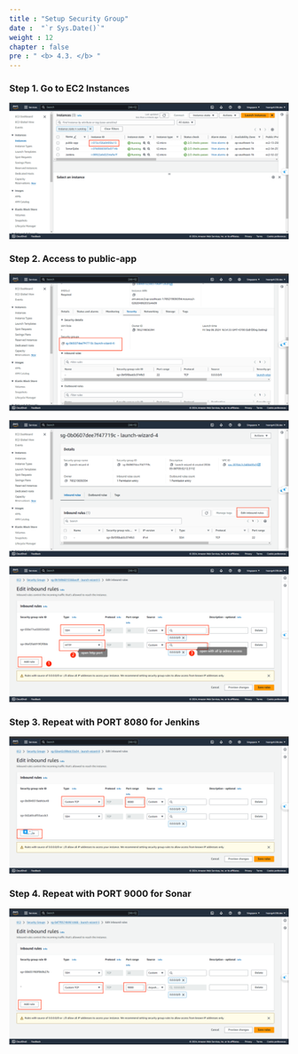 ```yaml
---
title : "Setup Security Group"
date :  "`r Sys.Date()`" 
weight : 12 
chapter : false
pre : " <b> 4.3. </b> "
---
```

### Step 1. Go to EC2 Instances

![Screenshot (321)(1).png](Screenshot_(321)(1).png)

### Step 2. Access to public-app

![access_ec2_app(1).png](access_ec2_app(1).png)

![access_security_group(1).png](access_security_group(1).png)

![add_rule(1).png](add_rule(1).png)

### Step 3. Repeat with PORT 8080 for Jenkins

![same_with_jenkin(1).png](same_with_jenkin(1).png)

### Step 4. Repeat with PORT 9000 for Sonar

![same_with_sonar.png](same_with_sonar.png)